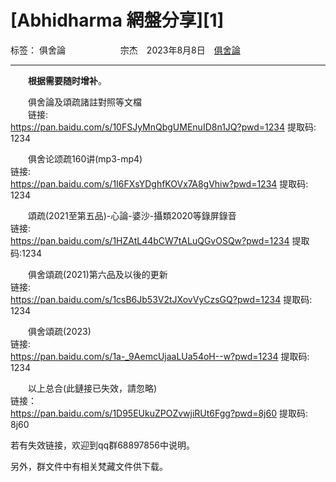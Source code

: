 ﻿# [Abhidharma 網盤分享][1]

标签： 俱舍論
　　　　　　宗杰　2023年8月8日　[俱舍論](https://mp.weixin.qq.com/s/HNNfqC3dI2HMy4MXRWK-pw)

---

　　**根据需要随时增补**。

　　俱舍論及頌疏諸註對照等文檔<br>
　　链接: <br>
https://pan.baidu.com/s/10FSJyMnQbgUMEnuID8n1JQ?pwd=1234 提取码: 1234

　　俱舍论颂疏160讲(mp3-mp4)<br>
链接: <br>
https://pan.baidu.com/s/1I6FXsYDghfKOVx7A8gVhiw?pwd=1234 提取码: 1234

　　頌疏(2021至第五品)-心論-婆沙-攝類2020等錄屏錄音<br>
链接: <br>
https://pan.baidu.com/s/1HZAtL44bCW7tALuQGvOSQw?pwd=1234 提取码:1234

　　俱舍頌疏(2021)第六品及以後的更新<br>
链接: <br>
https://pan.baidu.com/s/1csB6Jb53V2tJXovVyCzsGQ?pwd=1234 提取码: 1234

　　俱舍頌疏(2023)<br>
链接: <br>
https://pan.baidu.com/s/1a-_9AemcUjaaLUa54oH--w?pwd=1234 提取码: 1234

　　以上总合(此鏈接已失效，請忽略)<br>
链接： <br>
https://pan.baidu.com/s/1D95EUkuZPOZvwjiRUt6Fgg?pwd=8j60 提取码: 8j60

若有失效链接，欢迎到qq群68897856中说明。

另外，群文件中有相关梵藏文件供下载。

